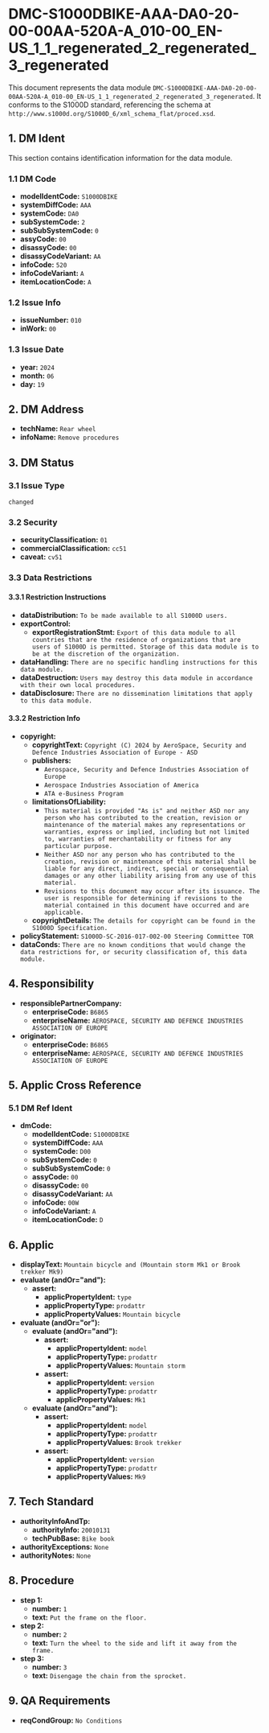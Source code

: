 # DMC-S1000DBIKE-AAA-DA0-20-00-00AA-520A-A_010-00_EN-US_1_1_regenerated_2_regenerated_3_regenerated

This document represents the data module `DMC-S1000DBIKE-AAA-DA0-20-00-00AA-520A-A_010-00_EN-US_1_1_regenerated_2_regenerated_3_regenerated`. It conforms to the S1000D standard, referencing the schema at `http://www.s1000d.org/S1000D_6/xml_schema_flat/proced.xsd`.

## 1. DM Ident

This section contains identification information for the data module.

### 1.1 DM Code

*   **modelIdentCode:** `S1000DBIKE`
*   **systemDiffCode:** `AAA`
*   **systemCode:** `DA0`
*   **subSystemCode:** `2`
*   **subSubSystemCode:** `0`
*   **assyCode:** `00`
*   **disassyCode:** `00`
*   **disassyCodeVariant:** `AA`
*   **infoCode:** `520`
*   **infoCodeVariant:** `A`
*   **itemLocationCode:** `A`

### 1.2 Issue Info

*   **issueNumber:** `010`
*   **inWork:** `00`

### 1.3 Issue Date

*   **year:** `2024`
*   **month:** `06`
*   **day:** `19`

## 2. DM Address

*   **techName:** `Rear wheel`
*   **infoName:** `Remove procedures`

## 3. DM Status

### 3.1 Issue Type

`changed`

### 3.2 Security

*   **securityClassification:** `01`
*   **commercialClassification:** `cc51`
*   **caveat:** `cv51`

### 3.3 Data Restrictions

#### 3.3.1 Restriction Instructions

*   **dataDistribution:** `To be made available to all S1000D users.`
*   **exportControl:**
    *   **exportRegistrationStmt:** `Export of this data module to all countries that are the residence of organizations that are users of S1000D is permitted. Storage of this data module is to be at the discretion of the organization.`
*   **dataHandling:** `There are no specific handling instructions for this data module.`
*   **dataDestruction:** `Users may destroy this data module in accordance with their own local procedures.`
*   **dataDisclosure:** `There are no dissemination limitations that apply to this data module.`

#### 3.3.2 Restriction Info

*   **copyright:**
    *   **copyrightText:** `Copyright (C) 2024 by AeroSpace, Security and Defence Industries Association of Europe - ASD`
    *   **publishers:**
        *   `Aerospace, Security and Defence Industries Association of Europe`
        *   `Aerospace Industries Association of America`
        *   `ATA e-Business Program`
    *   **limitationsOfLiability:**
        *   `This material is provided "As is" and neither ASD nor any person who has contributed to the creation, revision or maintenance of the material makes any representations or warranties, express or implied, including but not limited to, warranties of merchantability or fitness for any particular purpose.`
        *   `Neither ASD nor any person who has contributed to the creation, revision or maintenance of this material shall be liable for any direct, indirect, special or consequential damages or any other liability arising from any use of this material.`
        *   `Revisions to this document may occur after its issuance. The user is responsible for determining if revisions to the material contained in this document have occurred and are applicable.`
    *   **copyrightDetails:** `The details for copyright can be found in the S1000D Specification.`
*   **policyStatement:** `S1000D-SC-2016-017-002-00 Steering Committee TOR`
*   **dataConds:** `There are no known conditions that would change the data restrictions for, or security classification of, this data module.`

## 4. Responsibility

*   **responsiblePartnerCompany:**
    *   **enterpriseCode:** `B6865`
    *   **enterpriseName:** `AEROSPACE, SECURITY AND DEFENCE INDUSTRIES ASSOCIATION OF EUROPE`
*   **originator:**
    *   **enterpriseCode:** `B6865`
    *   **enterpriseName:** `AEROSPACE, SECURITY AND DEFENCE INDUSTRIES ASSOCIATION OF EUROPE`

## 5. Applic Cross Reference

### 5.1 DM Ref Ident

*   **dmCode:**
    *   **modelIdentCode:** `S1000DBIKE`
    *   **systemDiffCode:** `AAA`
    *   **systemCode:** `D00`
    *   **subSystemCode:** `0`
    *   **subSubSystemCode:** `0`
    *   **assyCode:** `00`
    *   **disassyCode:** `00`
    *   **disassyCodeVariant:** `AA`
    *   **infoCode:** `00W`
    *   **infoCodeVariant:** `A`
    *   **itemLocationCode:** `D`

## 6. Applic

*   **displayText:** `Mountain bicycle and (Mountain storm Mk1 or Brook trekker Mk9)`
*   **evaluate (andOr="and"):**
    *   **assert:**
        *   **applicPropertyIdent:** `type`
        *   **applicPropertyType:** `prodattr`
        *   **applicPropertyValues:** `Mountain bicycle`
*   **evaluate (andOr="or"):**
    *   **evaluate (andOr="and"):**
        *   **assert:**
            *   **applicPropertyIdent:** `model`
            *   **applicPropertyType:** `prodattr`
            *   **applicPropertyValues:** `Mountain storm`
        *   **assert:**
            *   **applicPropertyIdent:** `version`
            *   **applicPropertyType:** `prodattr`
            *   **applicPropertyValues:** `Mk1`
    *   **evaluate (andOr="and"):**
        *   **assert:**
            *   **applicPropertyIdent:** `model`
            *   **applicPropertyType:** `prodattr`
            *   **applicPropertyValues:** `Brook trekker`
        *   **assert:**
            *   **applicPropertyIdent:** `version`
            *   **applicPropertyType:** `prodattr`
            *   **applicPropertyValues:** `Mk9`

## 7. Tech Standard

*   **authorityInfoAndTp:**
    *   **authorityInfo:** `20010131`
    *   **techPubBase:** `Bike book`
*   **authorityExceptions:** `None`
*   **authorityNotes:** `None`

## 8. Procedure

*   **step 1:**
    *   **number:** `1`
    *   **text:** `Put the frame on the floor.`
*   **step 2:**
    *   **number:** `2`
    *   **text:** `Turn the wheel to the side and lift it away from the frame.`
*   **step 3:**
    *   **number:** `3`
    *   **text:** `Disengage the chain from the sprocket.`

## 9. QA Requirements

*   **reqCondGroup:** `No Conditions`